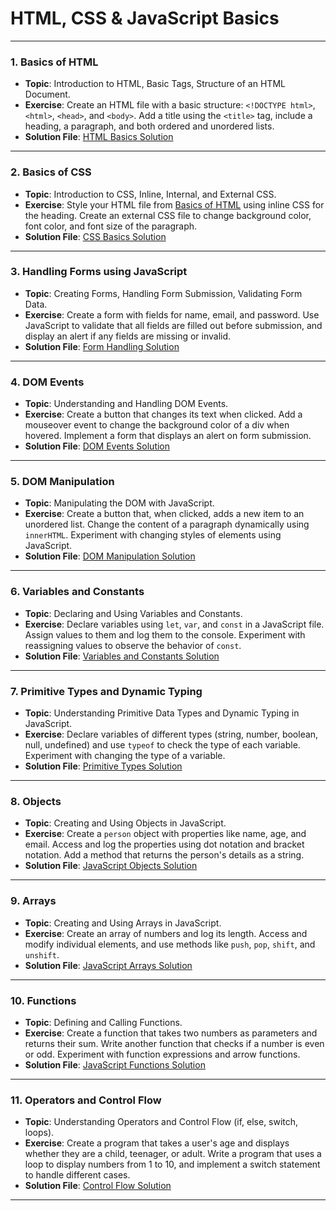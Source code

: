 # HTML, CSS & JavaScript Basics

---

### 1. Basics of HTML

- **Topic**: Introduction to HTML, Basic Tags, Structure of an HTML Document.
- **Exercise**: Create an HTML file with a basic structure: `<!DOCTYPE html>`, `<html>`, `<head>`, and `<body>`. Add a title using the `<title>` tag, include a heading, a paragraph, and both ordered and unordered lists.
- **Solution File**: [HTML Basics Solution](Exercise_1/Task-1.html)

---

### 2. Basics of CSS

- **Topic**: Introduction to CSS, Inline, Internal, and External CSS.
- **Exercise**: Style your HTML file from [Basics of HTML](#1-basics-of-html) using inline CSS for the heading. Create an external CSS file to change background color, font color, and font size of the paragraph.
- **Solution File**: [CSS Basics Solution](Exercise_2/Task-1.html)

---

### 3. Handling Forms using JavaScript

- **Topic**: Creating Forms, Handling Form Submission, Validating Form Data.
- **Exercise**: Create a form with fields for name, email, and password. Use JavaScript to validate that all fields are filled out before submission, and display an alert if any fields are missing or invalid.
- **Solution File**: [Form Handling Solution](Exercise_3/Task-1.html)

---

### 4. DOM Events

- **Topic**: Understanding and Handling DOM Events.
- **Exercise**: Create a button that changes its text when clicked. Add a mouseover event to change the background color of a div when hovered. Implement a form that displays an alert on form submission.
- **Solution File**: [DOM Events Solution](Exercise_4/Task-1.html)

---

### 5. DOM Manipulation

- **Topic**: Manipulating the DOM with JavaScript.
- **Exercise**: Create a button that, when clicked, adds a new item to an unordered list. Change the content of a paragraph dynamically using `innerHTML`. Experiment with changing styles of elements using JavaScript.
- **Solution File**: [DOM Manipulation Solution](Exercise_5/Task_1.html)

---

### 6. Variables and Constants

- **Topic**: Declaring and Using Variables and Constants.
- **Exercise**: Declare variables using `let`, `var`, and `const` in a JavaScript file. Assign values to them and log them to the console. Experiment with reassigning values to observe the behavior of `const`.
- **Solution File**: [Variables and Constants Solution](Exercise_6/task_1.js)

---

### 7. Primitive Types and Dynamic Typing

- **Topic**: Understanding Primitive Data Types and Dynamic Typing in JavaScript.
- **Exercise**: Declare variables of different types (string, number, boolean, null, undefined) and use `typeof` to check the type of each variable. Experiment with changing the type of a variable.
- **Solution File**: [Primitive Types Solution](Exercise_7/task-1.js)

---

### 8. Objects

- **Topic**: Creating and Using Objects in JavaScript.
- **Exercise**: Create a `person` object with properties like name, age, and email. Access and log the properties using dot notation and bracket notation. Add a method that returns the person's details as a string.
- **Solution File**: [JavaScript Objects Solution](Exercise_8/task_1.js)

---

### 9. Arrays

- **Topic**: Creating and Using Arrays in JavaScript.
- **Exercise**: Create an array of numbers and log its length. Access and modify individual elements, and use methods like `push`, `pop`, `shift`, and `unshift`.
- **Solution File**: [JavaScript Arrays Solution](Exercise_9/task_1.js)

---

### 10. Functions

- **Topic**: Defining and Calling Functions.
- **Exercise**: Create a function that takes two numbers as parameters and returns their sum. Write another function that checks if a number is even or odd. Experiment with function expressions and arrow functions.
- **Solution File**: [JavaScript Functions Solution](Exercise_11/task_1.js)

---

### 11. Operators and Control Flow

- **Topic**: Understanding Operators and Control Flow (if, else, switch, loops).
- **Exercise**: Create a program that takes a user's age and displays whether they are a child, teenager, or adult. Write a program that uses a loop to display numbers from 1 to 10, and implement a switch statement to handle different cases.
- **Solution File**: [Control Flow Solution](#)

---
